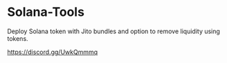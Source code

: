 # Solana-Tools
Deploy Solana token with Jito bundles and option to remove liquidity using tokens.


https://discord.gg/UwkQmmmq
